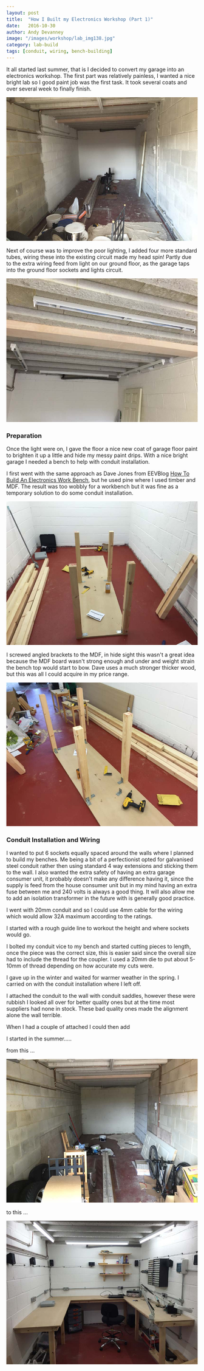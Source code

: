 ```yaml
---
layout: post
title:  "How I Built my Electronics Workshop (Part 1)"
date:   2016-10-30
author: Andy Devanney
image: "/images/workshop/lab_img138.jpg"
category: lab-build
tags: [conduit, wiring, bench-building]
---
```


It all started last summer, that is I decided to convert my garage into an electronics workshop. The first part was relatively painless, I wanted a nice bright lab so I good paint job was the first task. It took several coats and over several week to finally finish. <!--more-->

![painting-electronics-lab][painting]

Next of course was to improve the poor lighting, I added four more standard tubes, wiring these into the existing circuit made my head spin! Partly due to the extra wiring feed from light on our ground floor, as the garage taps into the ground floor sockets and lights circuit.

![adding-extra-light-electronics-lab][lights]

### Preparation

Once the light were on, I gave the floor a nice new coat of garage floor paint to brighten it up a little and hide my messy paint drips. With a nice bright garage I needed a bench to help with conduit installation.

I first went with the same approach as Dave Jones from EEVBlog [How To Build An Electronics Work Bench][bench-build], but he used pine where I used timber and MDF. The result was too wobbly for a workbench but it was fine as a temporary solution to do some conduit installation.

![making-simple-bench-electronics-lab][bench1]

I screwed angled brackets to the MDF, in hide sight this wasn't a great idea because the MDF board wasn't strong enough and under and weight strain the bench top would start to bow. Dave uses a much stronger thicker wood, but this was all I could acquire in my price range.

![making-simple-bench-electronics-lab][bench2]

### Conduit Installation and Wiring

I wanted to put 6 sockets equally spaced around the walls where I planned to build my benches. Me being a bit of a perfectionist opted for galvanised steel conduit rather then using standard 4 way extensions and sticking them to the wall. I also wanted the extra safety of having an extra garage consumer unit, it probably doesn't make any difference having it, since the supply is feed from the house consumer unit but in my mind having an extra fuse between me and 240 volts is always a good thing. It will also allow me to add an isolation transformer in the future with is generally good practice.

I went with 20mm conduit and so I could use 4mm cable for the wiring which would allow 32A maximum according to the ratings.

I started with a rough guide line to workout the height and where sockets would go.

I bolted my conduit vice to my bench and started cutting pieces to length, once the piece was the correct size, this is easier said since the overall size had to include the thread for the coupler. I used a 20mm die to put about 5-10mm of thread depending on how accurate my cuts were.

I gave up in the winter and waited for warmer weather in the spring. I carried on with the conduit installation where I left off.

I attached the conduit to the wall with conduit saddles, however these were rubbish I looked all over for better quality ones but at the time most suppliers had none in stock. These bad quality ones made the alignment alone the wall terrible.

When I had a couple of attached I could then add

I started in the summer.....

from this ...

![My helpful screenshot](/images/workshop/lab_img1.jpg)

to this ...

![My helpful screenshot](/images/workshop/lab_img138.jpg)


[painting]:/images/workshop/lab_img10.jpg "painting the garage"
[lights]:/images/workshop/lab_img12.jpg "adding extra light"
[bench1]:/images/workshop/lab_img24.jpg "building a bench"
[bench2]:/images/workshop/lab_img25.jpg "building a bench"

[bench-build]:https://www.youtube.com/watch?v=GMRvEA8rgJs
